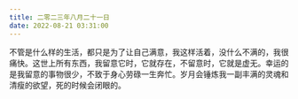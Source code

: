 ```yaml
---
title: 二零二三年八月二十一日
date: 2022-08-21 03:31:00
---
```


不管是什么样的生活，都只是为了让自己满意，我这样活着，没什么不满的，我很痛快。这世上所有东西，我留意它时，它就存在，不留意时，它就是虚无。幸运的是我留意的事物很少，不致于身心劳碌一生奔忙。岁月会锤炼我一副丰满的灵魂和清瘦的欲望，死的时候会闭眼的。